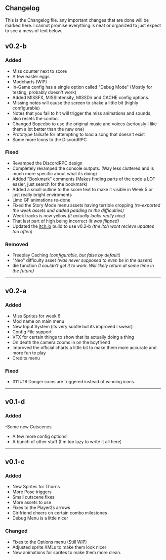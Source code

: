 <!-- If u see this u are coolioo -->
## Changelog
This is the Changelog file. any important changes that are done will be marked here. I cannot promise everything is neat or organized to just expect to see a mess of text below.

## v0.2-b
### Added
- Miss counter next to score
- A few easter eggs
- Modcharts (WIP)
- In-Game config has a single option called "Debug Mode" (Mostly for testing, probably doesn't work)
- Added MISSFX, MISSIntensity, MISSDir and CACHE config options.
- Missing notes will cause the screen to shake a little bit (highly configurable)
- Notes that you fail to hit will trigger the miss animations and sounds, also resets the combo.
- Changed Bopeebo to use the original music and voices (seriously I like them a lot better than the new one)
- Prototype failsafe for attempting to load a song that doesn't exist
- Some more Icons to the DiscordRPC

### Fixed
- Revamped the DiscordRPC design
- Completely revamped the console outputs. (Way less cluttered and is much more specific about what its doing)
- Added "Bookmark" comments (Makes finding parts of the code a LOT easier, just search for the bookmark)
- Added a small outline to the score text to make it visible in Week 5 or just really bright enviroments
- Limo GF animations re-done
- Fixed the Story Mode menu assets having terrible cropping *(re-exported the week assets and added padding to the difficulties)*
- Week tracks is now yellow *(It actually looks really nice)*
- That last part of high being incorrect *(it was flipped)*
- Updated the [itch.io](https://aflacck.itch.io/projectfnf) build to use v0.2-b *(the itch wont recieve updates too often)*

### Removed
- Freeplay Caching *(configurable, but false by default)*
- "Neo" difficulty asset *(was never supposed to even be in the assets)*
- die function *(I couldn't get it to work. Will likely return at some time in the future)*
---
## v0.2-a
### Added
- Miss Sprites for week 6
- Mod name on  main menu
- New Input System (its very subtle but its improved I swear)
- Config File support
- VFX for certain things to show that its actually doing a thing
- On death the camera zooms in on the boyfriend
- Improved the official charts a little bit to make them more accurate and more fun to play
- Credits menu

### Fixed
- #11 #16 Danger icons are triggered instead of winning icons.
-----
## v0.1-d
### Added
-Some new Cutscenes
- A few more config options!
- A bunch of other stuff (I'm too lazy to write it all here)
---
## v0.1-c
### Added
- New Sprites for Thorns
- More Pose triggers
- Small cutscene fixes
- More assets to use
- Fixes to the Player2s arrows
- Girlfriend cheers on certain combo milestones
- Debug Menu is a little nicer

### Changed
- Fixes to the Options menu (Still WIP)
- Adjusted sprite XMLs to make them look nicer
- New animations for sprites to make them more clean.
